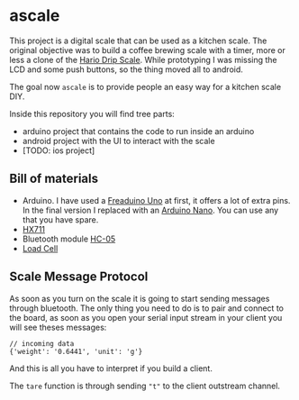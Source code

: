# ascale

This project is a digital scale that can be used as a kitchen scale. The
original objective was to build a coffee brewing scale with a timer, more
or less a clone of the
[Hario Drip Scale](http://www.hario.jp/seihin/productgroup.php?group=VST-2000B).
While prototyping I was missing the LCD and some push buttons, so the thing
moved all to android.

The goal now `ascale` is to provide people an easy way for a kitchen scale DIY.

Inside this repository you will find tree parts:

- arduino project that contains the code to run inside an arduino
- android project with the UI to interact with the scale
- [TODO: ios project]


## Bill of materials

- Arduino.  I have used a [Freaduino Uno](https://www.elecfreaks.com/wiki/index.php?title=Freaduino_UNO)
  at first, it offers a lot of extra pins. In the final version I replaced with an
  [Arduino Nano](https://store.arduino.cc/usa/arduino-nano). You can use any
  that you have spare.
- [HX711](https://www.sparkfun.com/products/13879)
- Bluetooth module [HC-05](https://www.amazon.com/s/ref=nb_sb_noss_2?field-keywords=hc-05)
- [Load Cell](https://www.sparkfun.com/products/13329)


## Scale Message Protocol

As soon as you turn on the scale it is going to start sending messages through
bluetooth. The only thing you need to do is to pair and connect to the board,
as soon as you open your serial input stream in your client you will see theses
messages:

    // incoming data
    {'weight': '0.6441', 'unit': 'g'}

And this is all you have to interpret if you build a client.

The `tare` function is through sending `"t"` to the client outstream channel.
